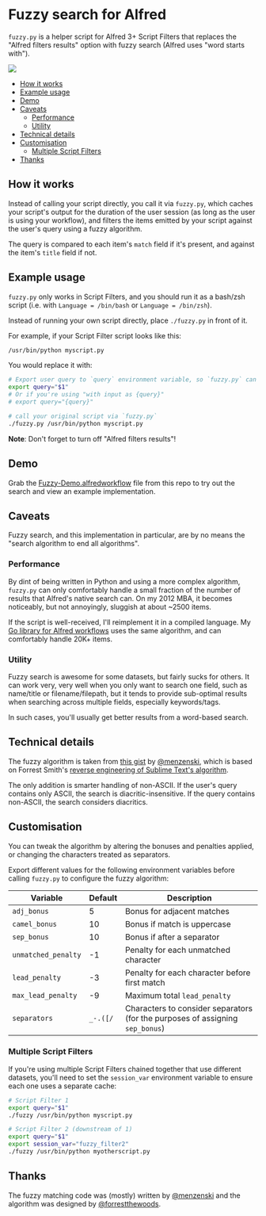 
Fuzzy search for Alfred
=======================

`fuzzy.py` is a helper script for Alfred 3+ Script Filters that replaces the "Alfred filters results" option with fuzzy search (Alfred uses "word starts with").

![](./demo.gif "")

<!-- MarkdownTOC autolink="true" bracket="round" depth="3" autoanchor="true" -->

- [How it works](#how-it-works)
- [Example usage](#example-usage)
- [Demo](#demo)
- [Caveats](#caveats)
    - [Performance](#performance)
    - [Utility](#utility)
- [Technical details](#technical-details)
- [Customisation](#customisation)
    - [Multiple Script Filters](#multiple-script-filters)
- [Thanks](#thanks)

<!-- /MarkdownTOC -->

<a name="how-it-works"></a>
How it works
------------

Instead of calling your script directly, you call it via `fuzzy.py`, which caches your script's output for the duration of the user session (as long as the user is using your workflow), and filters the items emitted by your script against the user's query using a fuzzy algorithm.

The query is compared to each item's `match` field if it's present, and against the item's `title` field if not.


<a name="example-usage"></a>
Example usage
-------------

`fuzzy.py` only works in Script Filters, and you should run it as a bash/zsh script (i.e. with `Language = /bin/bash` or `Language = /bin/zsh`).

Instead of running your own script directly, place `./fuzzy.py` in front of it.

For example, if your Script Filter script looks like this:

```bash
/usr/bin/python myscript.py
```

You would replace it with:

```bash
# Export user query to `query` environment variable, so `fuzzy.py` can read it
export query="$1"
# Or if you're using "with input as {query}"
# export query="{query}"

# call your original script via `fuzzy.py`
./fuzzy.py /usr/bin/python myscript.py
```

**Note**: Don't forget to turn off "Alfred filters results"!


<a name="demo"></a>
Demo
----

Grab the [Fuzzy-Demo.alfredworkflow][demo] file from this repo to try out the search and view an example implementation.


<a name="caveats"></a>
Caveats
-------

Fuzzy search, and this implementation in particular, are by no means the "search algorithm to end all algorithms".


<a name="performance"></a>
### Performance ###

By dint of being written in Python and using a more complex algorithm, `fuzzy.py` can only comfortably handle a small fraction of the number of results that Alfred's native search can. On my 2012 MBA, it becomes noticeably, but not annoyingly, sluggish at about ~2500 items.

If the script is well-received, I'll reimplement it in a compiled language. My [Go library for Alfred workflows][awgo] uses the same algorithm, and can comfortably handle 20K+ items.


<a name="utility"></a>
### Utility ###

Fuzzy search is awesome for some datasets, but fairly sucks for others. It can work very, very well when you only want to search one field, such as name/title or filename/filepath, but it tends to provide sub-optimal results when searching across multiple fields, especially keywords/tags.

In such cases, you'll usually get better results from a word-based search.


<a name="technical-details"></a>
Technical details
-----------------

The fuzzy algorithm is taken from [this gist][pyversion] by [@menzenski][menzenski], which is based on Forrest Smith's [reverse engineering of Sublime Text's algorithm][forrest].

The only addition is smarter handling of non-ASCII. If the user's query contains only ASCII, the search is diacritic-insensitive. If the query contains non-ASCII, the search considers diacritics.


<a name="customisation"></a>
Customisation
-------------

You can tweak the algorithm by altering the bonuses and penalties applied, or changing the characters treated as separators.

Export different values for the following environment variables before calling `fuzzy.py` to configure the fuzzy algorithm:

|       Variable      |  Default  |                  Description                  |
|---------------------|-----------|-----------------------------------------------|
| `adj_bonus`         | 5         | Bonus for adjacent matches                    |
| `camel_bonus`       | 10        | Bonus if match is uppercase                   |
| `sep_bonus`         | 10        | Bonus if after a separator                    |
| `unmatched_penalty` | -1        | Penalty for each unmatched character          |
| `lead_penalty`      | -3        | Penalty for each character before first match |
| `max_lead_penalty`  | -9        | Maximum total `lead_penalty`                  |
| `separators`        | `_-.([/ ` | Characters to consider separators (for the purposes of assigning `sep_bonus`)                                              |


<a name="multiple-script-filters"></a>
### Multiple Script Filters ###

If you're using multiple Script Filters chained together that use different datasets, you'll need to set the `session_var` environment variable to ensure each one uses a separate cache:

```bash
# Script Filter 1
export query="$1"
./fuzzy /usr/bin/python myscript.py

# Script Filter 2 (downstream of 1)
export query="$1"
export session_var="fuzzy_filter2"
./fuzzy /usr/bin/python myotherscript.py
```

<a name="thanks"></a>
Thanks
------

The fuzzy matching code was (mostly) written by [@menzenski][menzenski] and the algorithm was designed by [@forrestthewoods][forrestthewoods].


[awgo]: https://github.com/deanishe/awgo
[demo]: ./Fuzzy-Demo-0.2.alfredworkflow
[forrest]: https://blog.forrestthewoods.com/reverse-engineering-sublime-text-s-fuzzy-match-4cffeed33fdb
[forrestthewoods]: https://github.com/forrestthewoods
[menzenski]: https://github.com/menzenski
[pyversion]: https://gist.github.com/menzenski/f0f846a254d269bd567e2160485f4b89
